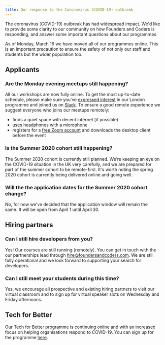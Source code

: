 ```yaml
---
title: Our response to the Coronavirus (COVID-19) outbreak
---
```


The coronavirus (COVID-19) outbreak has had widespread impact. We'd like to provide some clarity to our community on how Founders and Coders is responding, and answer some important questions about our programmes.

As of Monday, March 16 we have moved all of our programmes online. This is an important precaution to ensure the safety of not only our staff and students but the wider population too.

## Applicants

### Are the Monday evening meetups still happening?

All our workshops are now fully online. To get the most up-to-date schedule, please make sure you've [expressed interest](https://docs.google.com/forms/d/e/1FAIpQLSepdNxKsrMjhfnbdkzKUgNpeWFmp8WLyiqTe_UY10TsPpFOEQ/viewform) in our London programme and joined us on [Slack](/slack). To ensure a good remote experience we suggest everyone who joins our meetups remotely:

- finds a quiet space with decent internet (if possible)
- uses headphones with a microphone
- registers for a [free Zoom account](https://zoom.us/) and downloads the desktop client before the event

### Is the Summer 2020 cohort still happening?

The Summer 2020 cohort is currently still planned. We’re keeping an eye on the COVID-19 situation in the UK very carefully, and we are prepared for part of the summer cohort to be remote-first. It's worth noting the spring 2020 cohort is currently being delivered online and going well.

### Will the the application dates for the Summer 2020 cohort change?

No, for now we've decided that the application window will remain the same. It will be open from April 1 until April 30.

## Hiring partners

### Can I still hire developers from you?

Yes! Our courses are still running (remotely). You can get in touch with the our partnerships lead through hire@foundersandcoders.com. We are still fully operational and we look forward to supporting your search for developers.

### Can I still meet your students during this time?

Yes, we encourage all prospective and existing hiring partners to visit our virtual classroom and to sign up for virtual speaker slots on Wednesday and Friday afternoons.

## Tech for Better

Our Tech for Better programme is continuing online and with an increased focus on helping organisations respond to COVID-19. You can sign up for the programme [here](/tech-for-better).
